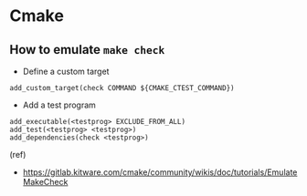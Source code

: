 # Cmake

## How to emulate `make check`

- Define a custom target
```
add_custom_target(check COMMAND ${CMAKE_CTEST_COMMAND})
```

- Add a test program
```
add_executable(<testprog> EXCLUDE_FROM_ALL)
add_test(<testprog> <testprog>)
add_dependencies(check <testprog>)
```

(ref)
- https://gitlab.kitware.com/cmake/community/wikis/doc/tutorials/EmulateMakeCheck
